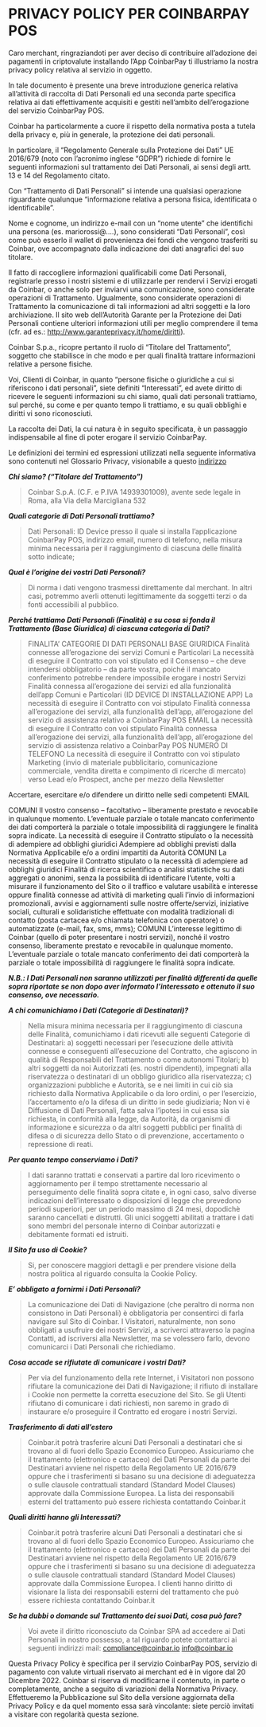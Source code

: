 # PRIVACY POLICY PER COINBARPAY POS

Caro merchant,
ringraziandoti per aver deciso di contribuire all’adozione dei pagamenti in criptovalute installando l’App CoinbarPay ti illustriamo la nostra privacy policy relativa al servizio in oggetto.

In tale documento è presente una breve introduzione generica  relativa all’attività di raccolta di Dati Personali ed una seconda parte specifica relativa ai dati effettivamente acquisiti e gestiti nell’ambito dell’erogazione del servizio CoinbarPay POS.

Coinbar ha particolarmente a cuore il rispetto della normativa posta a tutela della privacy e, più in generale, la protezione dei dati personali.

In particolare, il “Regolamento Generale sulla Protezione dei Dati” UE 2016/679 (noto con l’acronimo inglese “GDPR”) richiede di fornire le seguenti informazioni sul trattamento dei Dati Personali, ai sensi degli artt. 13 e 14 del Regolamento citato.

Con “Trattamento di Dati Personali” si intende una qualsiasi operazione riguardante qualunque “informazione relativa a persona fisica, identificata o identificabile”. 

Nome e cognome, un indirizzo e-mail con un “nome utente” che identifichi una persona (es. mariorossi@….), sono considerati “Dati Personali”, così come può esserlo il wallet di provenienza dei fondi che vengono trasferiti su Coinbar, ove accompagnato dalla indicazione dei dati anagrafici del suo titolare. 

Il fatto di raccogliere informazioni qualificabili come Dati Personali, registrarle presso i nostri sistemi e di utilizzarle per rendervi i Servizi erogati da Coinbar, o anche solo per inviarvi una comunicazione, sono considerate operazioni di Trattamento. Ugualmente, sono considerate operazioni di Trattamento la comunicazione di tali informazioni ad altri soggetti e la loro archiviazione.
Il sito web dell’Autorità Garante per la Protezione dei Dati Personali contiene ulteriori informazioni utili per meglio comprendere il tema (cfr. ad es.: http://www.garanteprivacy.it/home/diritti).

Coinbar S.p.a., ricopre pertanto il ruolo di “Titolare del Trattamento”, soggetto che stabilisce in che modo e per quali finalità trattare informazioni relative a persone fisiche.

Voi, Clienti di Coinbar, in quanto “persone fisiche o giuridiche a cui si riferiscono i dati personali”, siete definiti “Interessati”, ed avete diritto di ricevere le seguenti informazioni su chi siamo, quali dati personali trattiamo, sul perché, su come e per quanto tempo li trattiamo, e su quali obblighi e diritti vi sono riconosciuti.

La raccolta dei Dati, la cui natura è in seguito specificata, è un passaggio indispensabile al fine di poter erogare il servizio CoinbarPay.

Le definizioni dei termini ed espressioni utilizzati nella seguente informativa sono contenuti nel Glossario Privacy, visionabile a questo [indirizzo](https://coinbar.io/glossario-privacy)

***Chi siamo? (“Titolare del Trattamento”)***
> Coinbar S.p.A. (C.F. e P.IVA 14939301009), avente sede legale in Roma, alla Via della Marcigliana 532

***Quali categorie di Dati Personali trattiamo?***
> Dati Personali: ID Device presso il quale si installa l’applicazione CoinbarPay POS, indirizzo email, numero di telefono, nella misura minima necessaria per il raggiungimento di ciascuna delle finalità sotto indicate;

***Qual è l’origine dei vostri Dati Personali?***
> Di norma i dati vengono trasmessi direttamente dal merchant. In altri casi, potremmo averli ottenuti legittimamente da soggetti terzi o da fonti accessibili al pubblico.

***Perché trattiamo Dati Personali (Finalità) e su cosa si fonda il Trattamento (Base Giuridica) di ciascuna categoria di Dati?***

> FINALITA’
CATEGORIE DI DATI PERSONALI
BASE GIURIDICA
Finalità connesse all’erogazione dei servizi
Comuni e Particolari
La necessità di eseguire il Contratto con voi stipulato ed il Consenso – che deve intendersi obbligatorio – da parte vostra, poiché il mancato conferimento potrebbe rendere impossibile erogare i nostri Servizi
Finalità connessa all’erogazione dei servizi ed alla funzionalità dell’app
Comuni e Particolari (ID DEVICE DI INSTALLAZIONE APP)
La necessità di eseguire il Contratto con voi stipulato 
Finalità connessa all’erogazione dei servizi, alla funzionalità dell’app, all’erogazione del servizio di assistenza relativo a CoinbarPay POS
EMAIL
La necessità di eseguire il Contratto con voi stipulato 
Finalità connessa all’erogazione dei servizi, alla funzionalità dell’app, all’erogazione del servizio di assistenza relativo a CoinbarPay POS
NUMERO DI TELEFONO
La necessità di eseguire il Contratto con voi stipulato 
Marketing (invio di materiale pubblicitario, comunicazione commerciale, vendita diretta e compimento di ricerche di mercato) verso Lead e/o Prospect, anche per mezzo della Newsletter

Accertare, esercitare e/o difendere un diritto nelle sedi competenti
EMAIL


COMUNI
Il vostro consenso – facoltativo – liberamente prestato e revocabile in qualunque momento.
L’eventuale parziale o totale mancato conferimento dei dati comporterà la parziale o totale impossibilità di raggiungere le finalità sopra indicate.
La necessità di eseguire il Contratto stipulato o la necessità di adempiere ad obblighi giuridici
Adempiere ad obblighi previsti dalla Normativa Applicabile e/o a ordini impartiti da Autorità
COMUNI
La necessità di eseguire il Contratto stipulato o la necessità di adempiere ad obblighi giuridici
Finalità di ricerca scientifica o analisi statistiche su dati aggregati o anonimi, senza la possibilità di identificare l’utente, volti a misurare il funzionamento del Sito o il traffico e valutare usabilità e interesse oppure finalità connesse ad attività di marketing quali l’invio di informazioni promozionali, avvisi e aggiornamenti sulle nostre offerte/servizi, iniziative sociali, culturali e solidaristiche effettuate con modalità tradizionali di contatto (posta cartacea e/o chiamata telefonica con operatore) o automatizzate (e-mail, fax, sms, mms);
COMUNI
L’interesse legittimo di Coinbar (quello di poter presentare i nostri servizi), nonché il vostro consenso, liberamente prestato e revocabile in qualunque momento.
L’eventuale parziale o totale mancato conferimento dei dati comporterà la parziale o totale impossibilità di raggiungere le finalità sopra indicate.





___N.B.: I Dati Personali non saranno utilizzati per finalità differenti da quelle sopra riportate se non dopo aver informato l’interessato e ottenuto il suo consenso, ove necessario.___


***A chi comunichiamo i Dati (Categorie di Destinatari)?***

> Nella misura minima necessaria per il raggiungimento di ciascuna delle Finalità, comunichiamo i dati ricevuti alle seguenti Categorie di Destinatari:
a) soggetti necessari per l’esecuzione delle attività connesse e conseguenti all’esecuzione del Contratto, che agiscono in qualità di Responsabili del Trattamento o come autonomi Titolari;
b) altri soggetti da noi Autorizzati (es. nostri dipendenti), impegnati alla riservatezza o destinatari di un obbligo giuridico alla riservatezza;
c) organizzazioni pubbliche e Autorità, se e nei limiti in cui ciò sia richiesto dalla Normativa Applicabile o da loro ordini, o per l’esercizio, l’accertamento e/o la difesa di un diritto in sede giudiziaria;
Non vi è Diffusione di Dati Personali, fatta salva l’ipotesi in cui essa sia richiesta, in conformità alla legge, da Autorità, da organismi di informazione e sicurezza o da altri soggetti pubblici per finalità di difesa o di sicurezza dello Stato o di prevenzione, accertamento o repressione di reati.


***Per quanto tempo conserviamo i Dati?***
> I dati saranno trattati e conservati a partire dal loro ricevimento o aggiornamento per il tempo strettamente necessario al perseguimento delle finalità sopra citate e, in ogni caso, salvo diverse indicazioni dell’interessato o disposizioni di legge che prevedono periodi superiori, per un periodo massimo di 24 mesi, dopodichè saranno cancellati e distrutti. 
Gli unici soggetti abilitati a trattare i dati sono membri del personale interno di Coinbar autorizzati e debitamente formati ed istruiti.

***Il Sito fa uso di Cookie?***
> Si, per conoscere maggiori dettagli e per prendere visione della nostra politica al riguardo consulta la Cookie Policy.

***E’ obbligato a fornirmi i Dati Personali?***
> La comunicazione dei Dati di Navigazione (che peraltro di norma non consistono in Dati Personali) è obbligatoria per consentirci di farla navigare sul Sito di Coinbar.
I Visitatori, naturalmente, non sono obbligati a usufruire dei nostri Servizi, a scriverci attraverso la pagina Contatti, ad iscriversi alla Newsletter, ma se volessero farlo, devono comunicarci i Dati Personali che richiediamo.

***Cosa accade se rifiutate di comunicare i vostri Dati?***
> Per via del funzionamento della rete Internet, i Visitatori non possono rifiutare la comunicazione dei Dati di Navigazione; il rifiuto di installare i Cookie non permette la corretta esecuzione del Sito.
 Se gli Utenti rifiutano di comunicare i dati richiesti, non saremo in grado di instaurare e/o proseguire il Contratto ed erogare i nostri Servizi.

***Trasferimento di dati all’estero***
> Coinbar.it potrà trasferire alcuni Dati Personali a destinatari che si trovano al di fuori dello Spazio Economico Europeo. Assicuriamo che il trattamento (elettronico e cartaceo) dei Dati Personali da parte dei Destinatari avviene nel rispetto della Regolamento UE 2016/679 oppure che i trasferimenti si basano su una decisione di adeguatezza o sulle clausole contrattuali standard (Standard Model Clauses) approvate dalla Commissione Europea. La lista dei responsabili esterni del trattamento può essere richiesta contattando Coinbar.it

***Quali diritti hanno gli Interessati?*** 
> Coinbar.it potrà trasferire alcuni Dati Personali a destinatari che si trovano al di fuori dello Spazio Economico Europeo. Assicuriamo che il trattamento (elettronico e cartaceo) dei Dati Personali da parte dei Destinatari avviene nel rispetto della Regolamento UE 2016/679 oppure che i trasferimenti si basano su una decisione di adeguatezza o sulle clausole contrattuali standard (Standard Model Clauses) approvate dalla Commissione Europea. 
I clienti hanno diritto di visionare la lista dei responsabili esterni del trattamento che può essere richiesta contattando Coinbar.it

***Se ha dubbi o domande sul Trattamento dei suoi Dati, cosa può fare?***
>Voi avete il diritto riconosciuto da Coinbar SPA ad accedere ai Dati Personali in nostro possesso, a tal riguardo potete contattarci ai seguenti indirizzi mail: compliance@coinbar.io     info@coinbar.io

Questa Privacy Policy è specifica per il servizio CoinbarPay POS, servizio di pagamento con valute virtuali riservato ai merchant ed è in vigore dal 20 Dicembre 2022.
Coinbar si riserva di modificarne il contenuto, in parte o completamente, anche a seguito di variazioni della Normativa Privacy. Effettueremo la Pubblicazione sul Sito della versione aggiornata della Privacy Policy e da quel momento essa sarà vincolante: siete perciò invitati a visitare con regolarità questa sezione.
